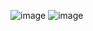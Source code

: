 ![image](https://github.com/CuteDeng/caipu/raw/master/1.jpg)
![image](https://github.com/CuteDeng/caipu/raw/master/2.jpg)